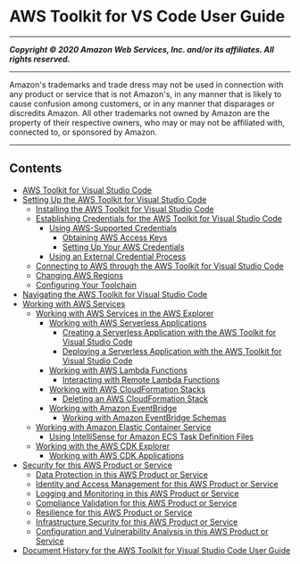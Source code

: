 # AWS Toolkit for VS Code User Guide

-----
*****Copyright &copy; 2020 Amazon Web Services, Inc. and/or its affiliates. All rights reserved.*****

-----
Amazon's trademarks and trade dress may not be used in 
     connection with any product or service that is not Amazon's, 
     in any manner that is likely to cause confusion among customers, 
     or in any manner that disparages or discredits Amazon. All other 
     trademarks not owned by Amazon are the property of their respective
     owners, who may or may not be affiliated with, connected to, or 
     sponsored by Amazon.

-----
## Contents
+ [AWS Toolkit for Visual Studio Code](welcome.md)
+ [Setting Up the AWS Toolkit for Visual Studio Code](setting-up.md)
   + [Installing the AWS Toolkit for Visual Studio Code](setup-toolkit.md)
   + [Establishing Credentials for the AWS Toolkit for Visual Studio Code](establish-credentials.md)
      + [Using AWS-Supported Credentials](aws-credentials.md)
         + [Obtaining AWS Access Keys](obtain-credentials.md)
         + [Setting Up Your AWS Credentials](setup-credentials.md)
      + [Using an External Credential Process](external-credential-process.md)
   + [Connecting to AWS through the AWS Toolkit for Visual Studio Code](connect.md)
   + [Changing AWS Regions](setup-region.md)
   + [Configuring Your Toolchain](setup-toolchain.md)
+ [Navigating the AWS Toolkit for Visual Studio Code](toolkit-navigation.md)
+ [Working with AWS Services](working-with-aws.md)
   + [Working with AWS Services in the AWS Explorer](aws-explorer.md)
      + [Working with AWS Serverless Applications](serverless-apps.md)
         + [Creating a Serverless Application with the AWS Toolkit for Visual Studio Code](create-sam.md)
         + [Deploying a Serverless Application with the AWS Toolkit for Visual Studio Code](deploy-serverless-app.md)
      + [Working with AWS Lambda Functions](building-lambda.md)
         + [Interacting with Remote Lambda Functions](remote-lambda.md)
      + [Working with AWS CloudFormation Stacks](cloudformation.md)
         + [Deleting an AWS CloudFormation Stack](cloudformation-delete.md)
      + [Working with Amazon EventBridge](eventbridge.md)
         + [Working with Amazon EventBridge Schemas](eventbridge-schemas.md)
   + [Working with Amazon Elastic Container Service](ecs.md)
      + [Using IntelliSense for Amazon ECS Task Definition Files](ecs-definition-files.md)
   + [Working with the AWS CDK Explorer](cdk-explorer.md)
      + [Working with AWS CDK Applications](aws-cdk-apps.md)
+ [Security for this AWS Product or Service](security.md)
   + [Data Protection in this AWS Product or Service](data-protection.md)
   + [Identity and Access Management for this AWS Product or Service](security-iam.md)
   + [Logging and Monitoring in this AWS Product or Service](logging-and-monitoring.md)
   + [Compliance Validation for this AWS Product or Service](compliance-validation.md)
   + [Resilience for this AWS Product or Service](disaster-recovery-resiliency.md)
   + [Infrastructure Security for this AWS Product or Service](infrastructure-security.md)
   + [Configuration and Vulnerability Analysis in this AWS Product or Service](configuration-and-vulnerability-analysis.md)
+ [Document History for the AWS Toolkit for Visual Studio Code User Guide](doc-history.md)